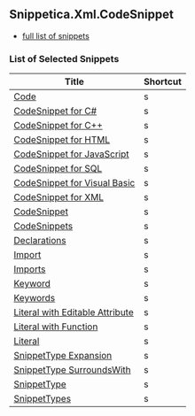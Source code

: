 ﻿## Snippetica.Xml.CodeSnippet

* [full list of snippets](http://pihrt.net/Snippetica/Snippets?Language=Xml)

### List of Selected Snippets

Title | Shortcut
----- | --------
[Code](Code.snippet)|s
[CodeSnippet for C\#](CodeSnippetCSharp.snippet)|s
[CodeSnippet for C\+\+](CodeSnippetCPlusPlus.snippet)|s
[CodeSnippet for HTML](CodeSnippetHtml.snippet)|s
[CodeSnippet for JavaScript](CodeSnippetJavaScript.snippet)|s
[CodeSnippet for SQL](CodeSnippetSql.snippet)|s
[CodeSnippet for Visual Basic](CodeSnippetVisualBasic.snippet)|s
[CodeSnippet for XML](CodeSnippetXml.snippet)|s
[CodeSnippet](CodeSnippet.snippet)|s
[CodeSnippets](CodeSnippets.snippet)|s
[Declarations](Declarations.snippet)|s
[Import](Import.snippet)|s
[Imports](Imports.snippet)|s
[Keyword](Keyword.snippet)|s
[Keywords](Keywords.snippet)|s
[Literal with Editable Attribute](LiteralWithEditableAttribute.snippet)|s
[Literal with Function](LiteralWithFunction.snippet)|s
[Literal](Literal.snippet)|s
[SnippetType Expansion](SnippetTypeExpansion.snippet)|s
[SnippetType SurroundsWith](SnippetTypeSurroundsWith.snippet)|s
[SnippetType](SnippetType.snippet)|s
[SnippetTypes](SnippetTypes.snippet)|s
